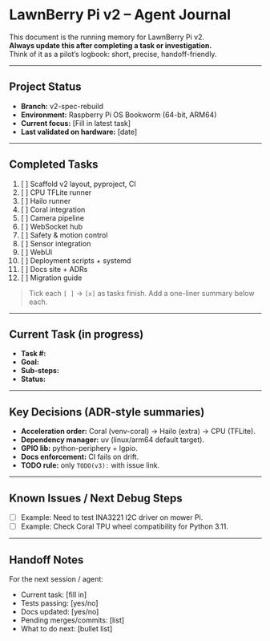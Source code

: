 # LawnBerry Pi v2 – Agent Journal

This document is the running memory for LawnBerry Pi v2.  
**Always update this after completing a task or investigation.**  
Think of it as a pilot’s logbook: short, precise, handoff-friendly.

---

## Project Status

- **Branch:** v2-spec-rebuild
- **Environment:** Raspberry Pi OS Bookworm (64-bit, ARM64)
- **Current focus:** [Fill in latest task]
- **Last validated on hardware:** [date]

---

## Completed Tasks

1. [ ] Scaffold v2 layout, pyproject, CI  
2. [ ] CPU TFLite runner  
3. [ ] Hailo runner  
4. [ ] Coral integration  
5. [ ] Camera pipeline  
6. [ ] WebSocket hub  
7. [ ] Safety & motion control  
8. [ ] Sensor integration  
9. [ ] WebUI  
10. [ ] Deployment scripts + systemd  
11. [ ] Docs site + ADRs  
12. [ ] Migration guide  

> Tick each `[ ]` → `[x]` as tasks finish. Add a one-liner summary below each.

---

## Current Task (in progress)

- **Task #:**  
- **Goal:**  
- **Sub-steps:**  
- **Status:**  

---

## Key Decisions (ADR-style summaries)

- **Acceleration order:** Coral (venv-coral) → Hailo (extra) → CPU (TFLite).  
- **Dependency manager:** uv (linux/arm64 default target).  
- **GPIO lib:** python-periphery + lgpio.  
- **Docs enforcement:** CI fails on drift.  
- **TODO rule:** only `TODO(v3):` with issue link.  

---

## Known Issues / Next Debug Steps

- [ ] Example: Need to test INA3221 I2C driver on mower Pi.  
- [ ] Example: Check Coral TPU wheel compatibility for Python 3.11.  

---

## Handoff Notes

For the next session / agent:

- Current task: [fill in]  
- Tests passing: [yes/no]  
- Docs updated: [yes/no]  
- Pending merges/commits: [list]  
- What to do next: [bullet list]  
